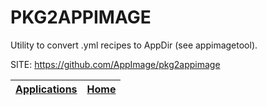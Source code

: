 # PKG2APPIMAGE

 Utility to convert .yml recipes to AppDir (see appimagetool).
 
 SITE: https://github.com/AppImage/pkg2appimage

 | [Applications](https://portable-linux-apps.github.io/apps.html) | [Home](https://portable-linux-apps.github.io)
 | --- | --- |
